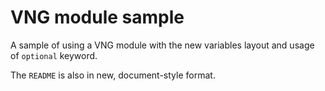 # VNG module sample

A sample of using a VNG module with the new variables layout and usage of `optional` keyword.

The `README` is also in new, document-style format.
